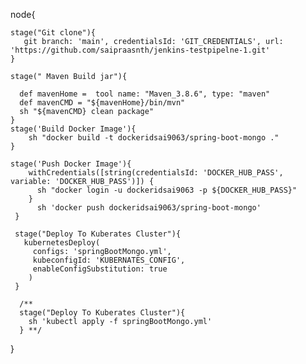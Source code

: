 node{
     
    stage("Git clone"){
       git branch: 'main', credentialsId: 'GIT_CREDENTIALS', url: 'https://github.com/saipraasnth/jenkins-testpipelne-1.git'
    }
    
    stage(" Maven Build jar"){
      
      def mavenHome =  tool name: "Maven_3.8.6", type: "maven"
      def mavenCMD = "${mavenHome}/bin/mvn"
      sh "${mavenCMD} clean package"
    } 
    stage('Build Docker Image'){
        sh "docker build -t dockeridsai9063/spring-boot-mongo ."
    }
    
    stage('Push Docker Image'){
        withCredentials([string(credentialsId: 'DOCKER_HUB_PASS', variable: 'DOCKER_HUB_PASS')]) {
          sh "docker login -u dockeridsai9063 -p ${DOCKER_HUB_PASS}"
        }
          sh 'docker push dockeridsai9063/spring-boot-mongo'
     }
     
     stage("Deploy To Kuberates Cluster"){
       kubernetesDeploy(
         configs: 'springBootMongo.yml', 
         kubeconfigId: 'KUBERNATES_CONFIG',
         enableConfigSubstitution: true
        )
     }
	 
	  /**
      stage("Deploy To Kuberates Cluster"){
        sh 'kubectl apply -f springBootMongo.yml'
      } **/
     
}

